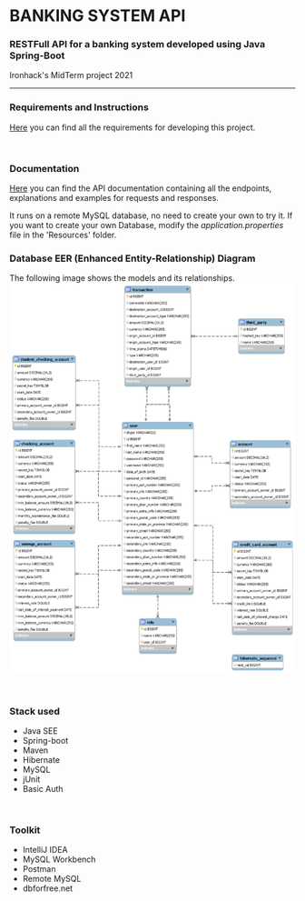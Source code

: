# BANKING SYSTEM API
### RESTFull API for a banking system developed using Java Spring-Boot

Ironhack's MidTerm project 2021

---

### Requirements and Instructions
[Here](src/main/resources/static/Ironhack_instructions.pdf) you can find all the requirements for developing this project.



<br>

### Documentation
[Here](https://documenter.getpostman.com/view/10079423/TWDRu195) you can find the API documentation containing all the endpoints, explanations and examples for requests and responses.

It runs on a remote MySQL database, no need to create your own to try it. If you want to create your own Database, modify the *application.properties* file in the 'Resources' folder.
<br>

### Database EER (Enhanced Entity-Relationship) Diagram
The following image shows the models and its relationships.
![Banking System EER Diagram](src/main/resources/static/Database/EER_Diagram.png "Banking System EER Diagram")


<br>

### Stack used
- Java SEE
- Spring-boot
- Maven
- Hibernate
- MySQL
- jUnit
- Basic Auth

<br>

### Toolkit
- IntelliJ IDEA
- MySQL Workbench
- Postman
- Remote MySQL
- dbforfree.net
